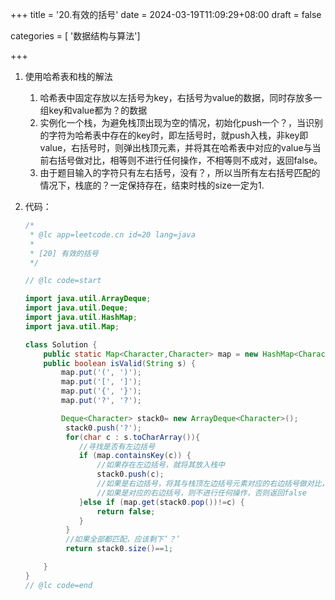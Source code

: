 +++
title = '20.有效的括号'
date = 2024-03-19T11:09:29+08:00
draft = false

categories = [ '数据结构与算法']

+++

1. 使用哈希表和栈的解法

   1. 哈希表中固定存放以左括号为key，右括号为value的数据，同时存放多一组key和value都为？的数据
   2. 实例化一个栈，为避免栈顶出现为空的情况，初始化push一个？，当识别的字符为哈希表中存在的key时，即左括号时，就push入栈，非key即value，右括号时，则弹出栈顶元素，并将其在哈希表中对应的value与当前右括号做对比，相等则不进行任何操作，不相等则不成对，返回false。
   3. 由于题目输入的字符只有左右括号，没有？，所以当所有左右括号匹配的情况下，栈底的？一定保持存在，结束时栈的size一定为1.

2. 代码：

   ```java
   /*
    * @lc app=leetcode.cn id=20 lang=java
    *
    * [20] 有效的括号
    */
   
   // @lc code=start
   
   import java.util.ArrayDeque;
   import java.util.Deque;
   import java.util.HashMap;
   import java.util.Map;
   
   class Solution {
       public static Map<Character,Character> map = new HashMap<Character,Character>();
       public boolean isValid(String s) {
           map.put('(', ')');
           map.put('[', ']');
           map.put('{', '}');
           map.put('?', '?');
   
           Deque<Character> stack0= new ArrayDeque<Character>();
            stack0.push('?');
            for(char c : s.toCharArray()){
               //寻找是否有左边括号
               if (map.containsKey(c)) {
                   //如果存在左边括号，就将其放入栈中
                   stack0.push(c);
                   //如果是右边括号，将其与栈顶左边括号元素对应的右边括号做对比，
                   //如果是对应的右边括号，则不进行任何操作，否则返回false
               }else if (map.get(stack0.pop())!=c) {
                   return false;
               }
            }
            //如果全部都匹配，应该剩下‘？’
            return stack0.size()==1;
   
       }
   }
   // @lc code=end
   
   
   ```

   
